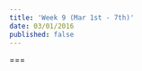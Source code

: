 ```yaml
---
title: 'Week 9 (Mar 1st - 7th)'
date: 03/01/2016
published: false
---
```


<!--- Your weekly summary content goes below here -->

<!--- Your weekly summary content goes above here -->

===

<!--- Your weekly materials content goes below here -->
